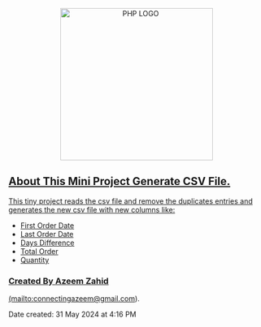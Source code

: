 <p align="center"><a href="https://php.net" target="_blank"><img src="https://www.php.net/images/logos/php-logo.svg" height="300" alt="PHP LOGO">

## About This Mini Project Generate CSV File.

This tiny project reads the csv file and remove the duplicates entries and generates the new csv file with new columns like:

- First Order Date
- Last Order Date
- Days Difference
- Total Order
- Quantity

### Created By **Azeem Zahid**

(mailto:connectingazeem@gmail.com).

Date created: 31 May 2024 at 4:16 PM
